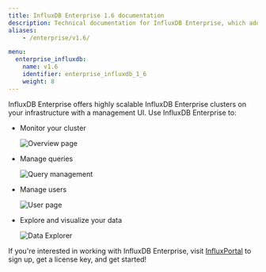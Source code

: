 ```yaml
---
title: InfluxDB Enterprise 1.6 documentation
description: Technical documentation for InfluxDB Enterprise, which adds clustering, high availability, fine-grained authorization, and more to InfluxDB OSS. Documentation includes release notes, what's new, guides, concepts, features, and administration.
aliases:
    - /enterprise/v1.6/

menu:
  enterprise_influxdb:
    name: v1.6
    identifier: enterprise_influxdb_1_6
    weight: 8
---
```


InfluxDB Enterprise offers highly scalable InfluxDB Enterprise clusters on your infrastructure
with a management UI.
Use InfluxDB Enterprise to:

* Monitor your cluster

    ![Overview page](/img/chronograf/overview-chrono.png)

* Manage queries

    ![Query management](/img/chronograf/manage-queries-chrono.png)

* Manage users

    ![User page](/img/chronograf/chrono-admin-usermanagement-cluster.png)

* Explore and visualize your data

    ![Data Explorer](/img/chronograf/data-explorer-chrono.png)

If you're interested in working with InfluxDB Enterprise, visit
[InfluxPortal](https://portal.influxdata.com/) to sign up, get a license key,
and get started!
